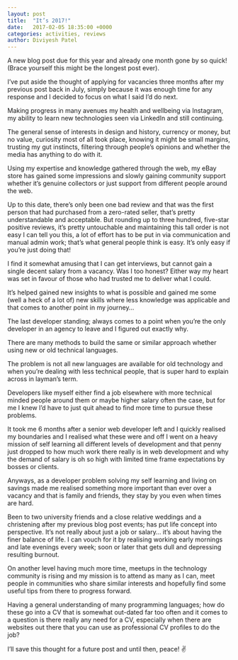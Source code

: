 ```yaml
---
layout: post
title:  "It’s 2017!"
date:   2017-02-05 18:35:00 +0000
categories: activities, reviews
author: Diviyesh Patel
---
```


A new blog post due for this year and already one month gone by so quick!
(Brace yourself this might be the longest post ever).

I’ve put aside the thought of applying for vacancies three months after my previous post back in July, simply because it was enough time for any response and I decided to focus on what I said I’d do next.

Making progress in many avenues my health and wellbeing via Instagram, my ability to learn new technologies seen via LinkedIn and still continuing.

The general sense of interests in design and history, currency or money, but no value, curiosity most of all took place, knowing it might be small margins, trusting my gut instincts, filtering through people’s opinions and whether the media has anything to do with it.

Using my expertise and knowledge gathered through the web, my eBay store has gained some impressions and slowly gaining community support whether it’s genuine collectors or just support from different people around the web.

Up to this date, there’s only been one bad review and that was the first person that had purchased from a zero-rated seller, that’s pretty understandable and acceptable. But rounding up to three hundred, five-star positive reviews, it’s pretty untouchable and maintaining this tall order is not easy I can tell you this, a lot of effort has to be put in via communication and manual admin work; that’s what general people think is easy. It’s only easy if you’re just doing that!

I find it somewhat amusing that I can get interviews, but cannot gain a single decent salary from a vacancy. Was I too honest? Either way my heart was set in favour of those who had trusted me to deliver what I could.

It’s helped gained new insights to what is possible and gained me some (well a heck of a lot of) new skills where less knowledge was applicable and that comes to another point in my journey…

The last developer standing; always comes to a point when you’re the only developer in an agency to leave and I figured out exactly why.

There are many methods to build the same or similar approach whether using new or old technical languages.

The problem is not all new languages are available for old technology and when you’re dealing with less technical people, that is super hard to explain across in layman’s term.

Developers like myself either find a job elsewhere with more technical minded people around them or maybe higher salary often the case, but for me I knew I’d have to just quit ahead to find more time to pursue these problems.

It took me 6 months after a senior web developer left and I quickly realised my boundaries and I realised what these were and off I went on a heavy mission of self learning all different levels of development and that penny just dropped to how much work there really is in web development and why the demand of salary is oh so high with limited time frame expectations by bosses or clients.

Anyways, as a developer problem solving my self learning and living on savings made me realised something more important than ever over a vacancy and that is family and friends, they stay by you even when times are hard.

Been to two university friends and a close relative weddings and a christening after my previous blog post events; has put life concept into perspective. It’s not really about just a job or salary… it’s about having the finer balance of life. I can vouch for it by realising working early mornings and late evenings every week; soon or later that gets dull and depressing resulting burnout.

On another level having much more time, meetups in the technology community is rising and my mission is to attend as many as I can, meet people in communities who share similar interests and hopefully find some useful tips from there to progress forward.

Having a general understanding of many programming languages; how do these go into a CV that is somewhat out-dated far too often and it comes to a question is there really any need for a CV, especially when there are websites out there that you can use as professional CV profiles to do the job?

I’ll save this thought for a future post and until then, peace! ✌